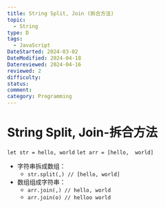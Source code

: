 ```yaml
---
title: String Split, Join (拆合方法)
topic:
  - String
type: D
tags:
  - JavaScript
DateStarted: 2024-03-02
DateModified: 2024-04-18
Datereviewed: 2024-04-16
reviewed: 2
difficulty: 
status: 
comment: 
category: Programming
---
```


# String Split, Join-拆合方法

`let str = hello, world`
`let arr = [hello,  world]`

- 字符串拆成数组：
  - `str.split(,) // [hello, world]`
- 数组组成字符串：
  - `arr.join(,) // hello, world`
  - `arr.join(o) // helloo world`
